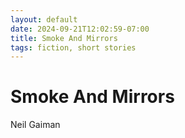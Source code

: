 ```yaml
---
layout: default
date: 2024-09-21T12:02:59-07:00
title: Smoke And Mirrors
tags: fiction, short stories
---
```


# Smoke And Mirrors

Neil Gaiman